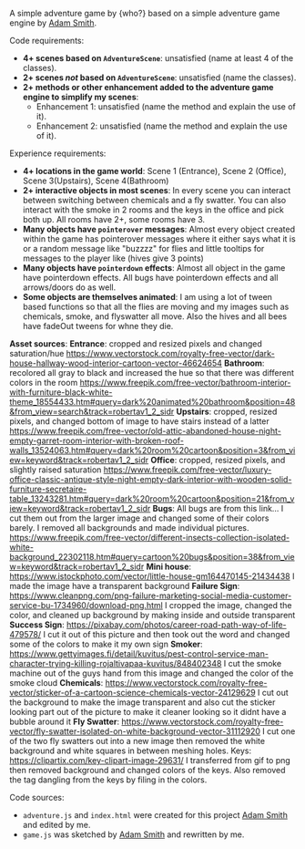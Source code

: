 A simple adventure game by {who?} based on a simple adventure game engine by [Adam Smith](https://github.com/rndmcnlly).

Code requirements:
- **4+ scenes based on `AdventureScene`**: unsatisfied (name at least 4 of the classes).
- **2+ scenes *not* based on `AdventureScene`**: unsatisfied (name the classes).
- **2+ methods or other enhancement added to the adventure game engine to simplify my scenes**:
    - Enhancement 1: unsatisfied (name the method and explain the use of it).
    - Enhancement 2: unsatisfied (name the method and explain the use of it).

Experience requirements:
- **4+ locations in the game world**: Scene 1 (Entrance), Scene 2 (Office), Scene 3(Upstairs), Scene 4(Bathroom)
- **2+ interactive objects in most scenes**: In every scene you can interact between switching between chemicals and a fly swatter. You can also interact with the smoke in 2 rooms and the keys in the office and pick both up. All rooms have 2+, some rooms have 3.
- **Many objects have `pointerover` messages**: Almost every object created within the game has pointerover messages where it either says what it is or a random message like "buzzzz" for flies and little tooltips for messages to the player like (hives give 3 points)
- **Many objects have `pointerdown` effects**: Almost all object in the game have pointerdown effects. All bugs have pointerdown effects and all arrows/doors do as well.
- **Some objects are themselves animated**: I am using a lot of tween based functions so that all the flies are moving and my images such as chemicals, smoke, and flyswatter all move. Also the hives and all bees have fadeOut tweens for whne they die. 

**Asset sources**:
**Entrance**: cropped and resized pixels and changed saturation/hue
https://www.vectorstock.com/royalty-free-vector/dark-house-hallway-wood-interior-cartoon-vector-46624654 
**Bathroom**: recolored all gray to black and increased the hue so that there was different colors in the room https://www.freepik.com/free-vector/bathroom-interior-with-furniture-black-white-theme_18554433.htm#query=dark%20animated%20bathroom&position=48&from_view=search&track=robertav1_2_sidr 
**Upstairs**: cropped, resized pixels, and changed bottom of image to have stairs instead of a latter
https://www.freepik.com/free-vector/old-attic-abandoned-house-night-empty-garret-room-interior-with-broken-roof-walls_13524063.htm#query=dark%20room%20cartoon&position=3&from_view=keyword&track=robertav1_2_sidr 
**Office**: cropped, resized pixels, and slightly raised saturation
https://www.freepik.com/free-vector/luxury-office-classic-antique-style-night-empty-dark-interior-with-wooden-solid-furniture-secretaire-table_13243281.htm#query=dark%20room%20cartoon&position=21&from_view=keyword&track=robertav1_2_sidr
**Bugs**: All bugs are from this link… I cut them out from the larger image and changed some of their colors barely. I removed all backgrounds and made individual pictures.
https://www.freepik.com/free-vector/different-insects-collection-isolated-white-background_22302118.htm#query=cartoon%20bugs&position=38&from_view=keyword&track=robertav1_2_sidr 
**Mini house**: https://www.istockphoto.com/vector/little-house-gm164470145-21434438 I made the image have a transparent background
**Failure Sign**: https://www.cleanpng.com/png-failure-marketing-social-media-customer-service-bu-1734960/download-png.html I cropped the image, changed the color, and cleaned up background by making inside and outside transparent
**Success Sign**: https://pixabay.com/photos/career-road-path-way-of-life-479578/ I cut it out of this picture and then took out the word and changed some of the colors to make it my own sign
**Smoker**: https://www.gettyimages.fi/detail/kuvitus/pest-control-service-man-character-trying-killing-rojaltivapaa-kuvitus/848402348 I cut the smoke machine out of the guys hand from this image and changed the color of the smoke cloud
**Chemicals**: https://www.vectorstock.com/royalty-free-vector/sticker-of-a-cartoon-science-chemicals-vector-24129629 I cut out the background to make the image transparent and also cut the sticker looking part out of the picture to make it cleaner looking so it didnt have a bubble around it
**Fly Swatter**: https://www.vectorstock.com/royalty-free-vector/fly-swatter-isolated-on-white-background-vector-31112920 I cut one of the two fly swatters out into a new image then removed the white background and white squares in between meshing holes.
Keys: https://clipartix.com/key-clipart-image-29631/ I transferred from gif to png then removed background and changed colors of the keys. Also removed the tag dangling from the keys by filing in the colors.

Code sources:
- `adventure.js` and `index.html` were created for this project [Adam Smith](https://github.com/rndmcnlly) and edited by me.
- `game.js` was sketched by [Adam Smith](https://github.com/rndmcnlly) and rewritten by me.